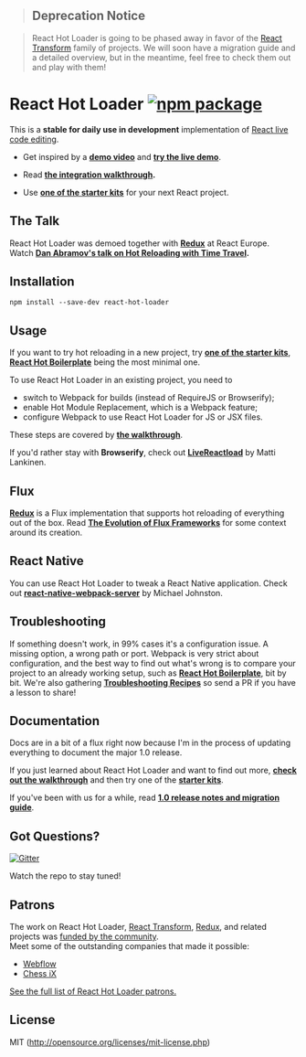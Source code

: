 >## Deprecation Notice

>React Hot Loader is going to be phased away in favor of the [React Transform](https://github.com/gaearon/react-transform-boilerplate) family of projects.
>We will soon have a migration guide and a detailed overview, but in the meantime, feel free to check them out and play with them!

# React Hot Loader [![npm package](https://img.shields.io/npm/v/react-hot-loader.svg?style=flat-square)](https://www.npmjs.org/package/react-hot-loader)

This is a **stable for daily use in development** implementation of [React live code editing](https://www.youtube.com/watch?v=pw4fKkyPPg8).

* Get inspired by a **[demo video](https://vimeo.com/100010922)** and **[try the live demo](http://gaearon.github.io/react-hot-loader/)**.

* Read **[the integration walkthrough](http://gaearon.github.io/react-hot-loader/getstarted/).**

* Use **[one of the starter kits](https://github.com/gaearon/react-hot-loader/tree/master/docs#starter-kits)** for your next React project.

## The Talk

React Hot Loader was demoed together with **[Redux](https://github.com/rackt/redux)** at React Europe.  
Watch **[Dan Abramov's talk on Hot Reloading with Time Travel](https://www.youtube.com/watch?v=xsSnOQynTHs).**

## Installation

`npm install --save-dev react-hot-loader`

## Usage

If you want to try hot reloading in a new project, try **[one of the starter kits](https://github.com/gaearon/react-hot-loader/tree/master/docs#starter-kits)**, **[React Hot Boilerplate](https://github.com/gaearon/react-hot-boilerplate)** being the most minimal one.

To use React Hot Loader in an existing project, you need to

* switch to Webpack for builds (instead of RequireJS or Browserify);
* enable Hot Module Replacement, which is a Webpack feature;
* configure Webpack to use React Hot Loader for JS or JSX files.

These steps are covered by **[the walkthrough](http://gaearon.github.io/react-hot-loader/getstarted/)**.

If you'd rather stay with **Browserify**, check out **[LiveReactload](https://github.com/milankinen/livereactload)** by Matti Lankinen.

## Flux

**[Redux](https://github.com/rackt/redux)** is a Flux implementation that supports hot reloading of everything out of the box. Read **[The Evolution of Flux Frameworks](https://medium.com/@dan_abramov/the-evolution-of-flux-frameworks-6c16ad26bb31)** for some context around its creation.

## React Native

You can use React Hot Loader to tweak a React Native application. Check out **[react-native-webpack-server](https://github.com/mjohnston/react-native-webpack-server)** by Michael Johnston.

## Troubleshooting

If something doesn't work, in 99% cases it's a configuration issue. A missing option, a wrong path or port. Webpack is very strict about configuration, and the best way to find out what's wrong is to compare your project to an already working setup, such as **[React Hot Boilerplate](https://github.com/gaearon/react-hot-boilerplate)**, bit by bit. We're also gathering **[Troubleshooting Recipes](https://github.com/gaearon/react-hot-loader/blob/master/docs/Troubleshooting.md)** so send a PR if you have a lesson to share!

## Documentation

Docs are in a bit of a flux right now because I'm in the process of updating everything to document the major 1.0 release.

If you just learned about React Hot Loader and want to find out more, **[check out the walkthrough](http://gaearon.github.io/react-hot-loader/getstarted/)** and then try one of the **[starter kits](https://github.com/gaearon/react-hot-loader/tree/master/docs#starter-kits)**.

If you've been with us for a while, read **[1.0 release notes and migration guide](https://github.com/gaearon/react-hot-loader/blob/master/docs/README.md#migrating-to-10)**.

## Got Questions?

[![Gitter](https://badges.gitter.im/Join%20Chat.svg)](https://gitter.im/gaearon/react-hot-loader?utm_source=badge&utm_medium=badge&utm_campaign=pr-badge&utm_content=badge)

Watch the repo to stay tuned!

## Patrons

The work on React Hot Loader, [React Transform](https://github.com/gaearon/babel-plugin-react-transform), [Redux](https://github.com/rackt/redux), and related projects was [funded by the community](https://www.patreon.com/reactdx).  
Meet some of the outstanding companies that made it possible:

* [Webflow](https://webflow.com/)
* [Chess iX](http://www.chess-ix.com/)

[See the full list of React Hot Loader patrons.](PATRONS.md)

## License

MIT (http://opensource.org/licenses/mit-license.php)
